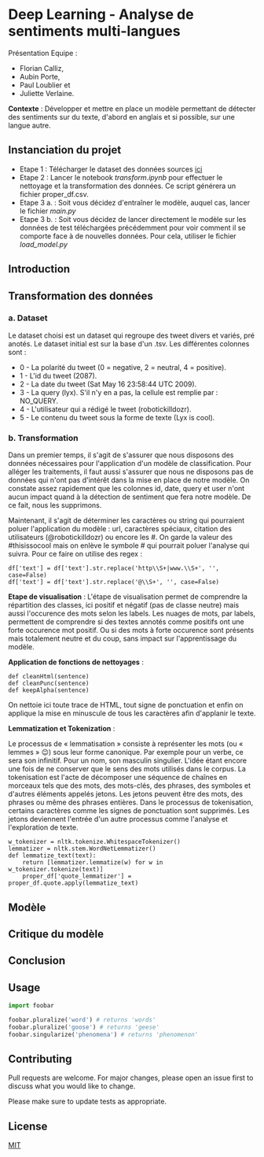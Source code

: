 # Deep Learning - Analyse de sentiments multi-langues

Présentation Equipe : 
* Florian Calliz, 
* Aubin Porte, 
* Paul Loublier et 
* Juliette Verlaine.

__Contexte__ : Développer et mettre en place un modèle permettant de détecter des sentiments sur du texte, d'abord en anglais et si possible, sur une langue autre.


## Instanciation du projet

* Etape 1 : Télécharger le dataset des données sources [ici](http://help.sentiment140.com/for-students)
* Etape 2 : Lancer le notebook _transform.ipynb_ pour effectuer le nettoyage et la transformation des données. Ce script générera un fichier proper_df.csv.
* Etape 3 a. : Soit vous décidez d'entraîner le modèle, auquel cas, lancer le fichier _main.py_
* Etape 3 b. : Soit vous décidez de lancer directement le modèle sur les données de test téléchargées précédemment pour voir comment il se comporte face à de nouvelles données. Pour cela, utiliser le fichier _load_model.py_

## Introduction

## Transformation des données

### a. Dataset

Le dataset choisi est un dataset qui regroupe des tweet divers et variés, pré anotés. Le dataset initial est sur la base d'un .tsv. Les différentes colonnes sont : 

* 0 - La polarité du tweet (0 = negative, 2 = neutral, 4 = positive).
* 1 - L'id du tweet (2087).
* 2 - La date du tweet (Sat May 16 23:58:44 UTC 2009).
* 3 - La query (lyx). S'il n'y en a pas, la cellule est remplie par : NO_QUERY.
* 4 - L'utilisateur qui a rédigé le tweet (robotickilldozr).
* 5 - Le contenu du tweet sous la forme de texte (Lyx is cool).

### b. Transformation

Dans un premier temps, il s'agit de s'assurer que nous disposons des données nécessaires pour l'application d'un modèle de classification. Pour alléger les traitements, il faut aussi s'assurer que nous ne disposons pas de données qui n'ont pas d'intérêt dans la mise en place de notre modèle.
On constate assez rapidement que les colonnes id, date, query et user n'ont aucun impact quand à la détection de sentiment que fera notre modèle. De ce fait, nous les supprimons.

Maintenant, il s'agit de déterminer les caractères ou string qui pourraient poluer l'application du modèle : url, caractères spéciaux, citation des utilisateurs (@robotickilldozr) ou encore les #.
On garde la valeur des #thisissocool mais on enlève le symbole # qui pourrait poluer l'analyse qui suivra. Pour ce faire on utilise des regex : 

```
df['text'] = df['text'].str.replace('http\\S+|www.\\S+', '', case=False)
df['text'] = df['text'].str.replace('@\\S+', '', case=False)
```

__Etape de visualisation__ : L'étape de visualisation permet de comprendre la répartition des classes, ici positif et négatif (pas de classe neutre) mais aussi l'occurence des mots selon les labels. 
Les nuages de mots, par labels, permettent de comprendre si des textes annotés comme positifs ont une forte occurence mot positif. Ou si des mots à forte occurence sont présents mais totalement neutre et du coup, sans impact sur l'apprentissage du modèle. 

__Application de fonctions de nettoyages__ : 

```
def cleanHtml(sentence)
def cleanPunc(sentence)
def keepAlpha(sentence)
```

On nettoie ici toute trace de HTML, tout signe de ponctuation et enfin on applique la mise en minuscule de tous les caractères afin d'applanir le texte. 

__Lemmatization et Tokenization__ :

Le processus de « lemmatisation » consiste à représenter les mots (ou « lemmes » 😉) sous leur forme canonique. Par exemple pour un verbe, ce sera son infinitif. Pour un nom, son masculin singulier. L'idée étant encore une fois de ne conserver que le sens des mots utilisés dans le corpus.
La tokenisation est l'acte de décomposer une séquence de chaînes en morceaux tels que des mots, des mots-clés, des phrases, des symboles et d'autres éléments appelés jetons. Les jetons peuvent être des mots, des phrases ou même des phrases entières. Dans le processus de tokenisation, certains caractères comme les signes de ponctuation sont supprimés. Les jetons deviennent l'entrée d'un autre processus comme l'analyse et l'exploration de texte.

```
w_tokenizer = nltk.tokenize.WhitespaceTokenizer()
lemmatizer = nltk.stem.WordNetLemmatizer()
def lemmatize_text(text):
    return [lemmatizer.lemmatize(w) for w in w_tokenizer.tokenize(text)]
    proper_df['quote_lemmatizer'] = proper_df.quote.apply(lemmatize_text)
```

## Modèle

## Critique du modèle

## Conclusion

## Usage

```python
import foobar

foobar.pluralize('word') # returns 'words'
foobar.pluralize('goose') # returns 'geese'
foobar.singularize('phenomena') # returns 'phenomenon'
```

## Contributing
Pull requests are welcome. For major changes, please open an issue first to discuss what you would like to change.

Please make sure to update tests as appropriate.

## License
[MIT](https://choosealicense.com/licenses/mit/)